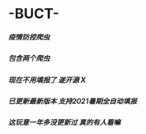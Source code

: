 # -BUCT-
##### 疫情防控爬虫  
##### 包含两个爬虫
##### 现在不用填报了 遂开源  X  
##### 已更新最新版本 支持2021暑期全自动填报  

##### 这玩意一年多没更新过 真的有人看嘛  
